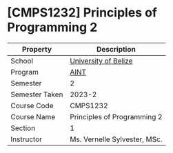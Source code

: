 # [CMPS1232] Principles of Programming 2

| Property       | Description                                                 |
| -------------- | ----------------------------------------------------------- |
| School         | [University of Belize](https://www.ub.edu.bz/)              |
| Program        | [AINT](https://github.com/stars/andreshungbz/lists/ub-aint) |
| Semester       | 2                                                           |
| Semester Taken | 2023-2                                                      |
| Course Code    | CMPS1232                                                    |
| Course Name    | Principles of Programming 2                                 |
| Section        | 1                                                           |
| Instructor     | Ms. Vernelle Sylvester, MSc.                                |
